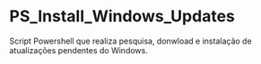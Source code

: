 # PS_Install_Windows_Updates
Script Powershell que realiza pesquisa, donwload e instalação de atualizações pendentes do Windows.
